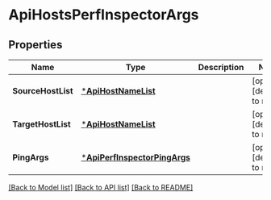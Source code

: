 # ApiHostsPerfInspectorArgs

## Properties
Name | Type | Description | Notes
------------ | ------------- | ------------- | -------------
**SourceHostList** | [***ApiHostNameList**](ApiHostNameList.md) |  | [optional] [default to null]
**TargetHostList** | [***ApiHostNameList**](ApiHostNameList.md) |  | [optional] [default to null]
**PingArgs** | [***ApiPerfInspectorPingArgs**](ApiPerfInspectorPingArgs.md) |  | [optional] [default to null]

[[Back to Model list]](../README.md#documentation-for-models) [[Back to API list]](../README.md#documentation-for-api-endpoints) [[Back to README]](../README.md)

